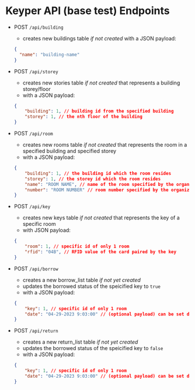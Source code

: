 # Keyper API (base test) Endpoints

- POST `/api/building` 
  - creates new buildings table *if not created* with a JSON payload:
  ```json
  {
    "name": "building-name"
  }
  ```

- POST `/api/storey` 
    - creates new stories table *if not created* that represents a building storey/floor
    - with a JSON payload:
    ```json
    {
        "building": 1, // building id from the specified building
        "storey": 1, // the nth floor of the building
    }
    ```

- POST `/api/room`
    - creates new rooms table *if not created* that represents the room in a specified building and specified storey
    - with a JSON payload:
    ```json
    {
        "building": 1, // the building id which the room resides
        "storey": 1, // the storey id which the room resides
        "name": "ROOM NAME", // name of the room specified by the organization
        "number": "ROOM NUMBER" // room number specified by the organization
    }
    ```

- POST `/api/key`
    - creates new keys table *if not created* that represents the key of a specific room
    - with JSON payload:
    ```json
    {
        "room": 1, // specific id of only 1 room 
        "rfid": "04B", // RFID value of the card paired by the key
    }
    ```

- POST `/api/borrow`
    - creates a new borrow_list table *if not yet created*
    - updates the borrowed status of the speicified key to `true`
    - with a JSON payload:
    ```json
    {
        "key": 1, // specific id of only 1 room 
        "date": "04-29-2023 9:03:00" // (optional payload) can be set depending on the request or can be left blank to add the current time and date
    }
    ```

- POST `/api/return`
    - creates a new return_list table *if not yet created*
    - updates the borrowed status of the speicified key to `false`
    - with a JSON payload:
    ```json
    {
        "key": 1, // specific id of only 1 room 
        "date": "04-29-2023 9:03:00" // (optional payload) can be set depending on the request or can be left blank to add the current time and date
    }
    ```